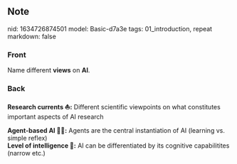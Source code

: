 ## Note
nid: 1634726874501
model: Basic-d7a3e
tags: 01_introduction, repeat
markdown: false

### Front
Name different <b>views</b> on <b>AI</b>.

### Back
<b>Research currents ⛵:</b> Different scientific viewpoints on what
constitutes important aspects of AI research
<div>
  <b>Agent-based AI 🕵️‍♀️:</b> Agents are the central instantiation
  of AI (learning vs. simple reflex)
</div>
<div>
  <b>Level of intelligence 🏅:</b> AI can be differentiated by its
  cognitive capabilitites (narrow etc.)
</div>
